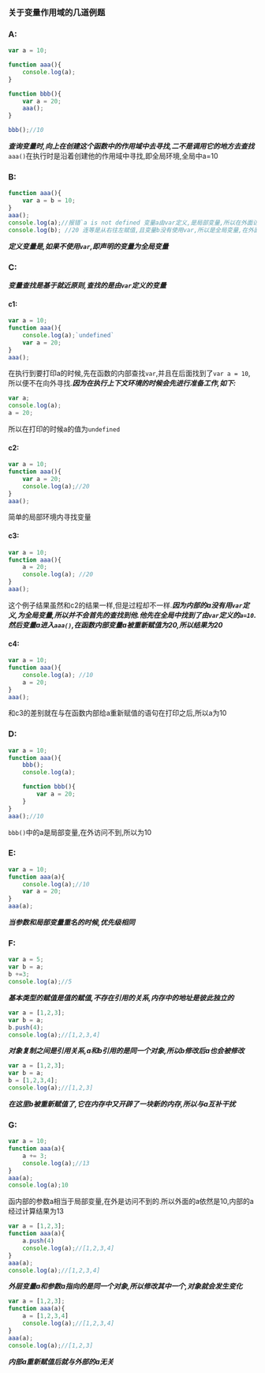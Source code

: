 ### 关于变量作用域的几道例题

### A:
```js
var a = 10;

function aaa(){
    console.log(a);
}

function bbb(){
    var a = 20;
    aaa();
}

bbb();//10 
```
***查询变量时,向上在创建这个函数中的作用域中去寻找,二不是调用它的地方去查找***   
`aaa()`在执行时是沿着创建他的作用域中寻找,即全局环境,全局中a=10

### B:
```js
function aaa(){
    var a = b = 10;
}
aaa();
console.log(a);//报错`a is not defined 变量a由var定义,是局部变量,所以在外面访问不到
console.log(b); //20 连等是从右往左赋值,且变量b没有使用var,所以是全局变量,在外面可以访问的到
```
***定义变量是,如果不使用`var`,即声明的变量为全局变量***


### C:
***变量查找是基于就近原则,查找的是由`var`定义的变量***
#### c1:
```js
var a = 10;
function aaa(){
    console.log(a);`undefined`
    var a = 20;
}
aaa();
```
在执行到要打印a的时候,先在函数的内部查找`var`,并且在后面找到了`var a = 10`,所以便不在向外寻找.***因为在执行上下文环境的时候会先进行准备工作,如下:***
```js
var a;
console.log(a);
a = 20;
```
所以在打印的时候a的值为`undefined`

#### c2:

```js
var a = 10;
function aaa(){
    var a = 20;
    console.log(a);//20
}
aaa();
```

简单的局部环境内寻找变量

#### c3:

```js
var a = 10;
function aaa(){
    a = 20;
    console.log(a); //20
}
aaa();
```
这个例子结果虽然和c2的结果一样,但是过程却不一样.***因为内部的a没有用`var`定义,为全局变量,所以并不会首先的查找到他.他先在全局中找到了由`var`定义的`a=10`.然后变量a进入`aaa()`,在函数内部变量a被重新赋值为20,所以结果为20***

#### c4:

```js
var a = 10;
function aaa(){
    console.log(a); //10
    a = 20;
}
aaa();
```
和c3的差别就在与在函数内部给a重新赋值的语句在打印之后,所以a为10

### D:
```js
var a = 10;
function aaa(){
    bbb();
    console.log(a);

    function bbb(){
        var a = 20;
    }
}
aaa();//10
```
`bbb()`中的a是局部变量,在外访问不到,所以为10

### E:
```js
var a = 10;
function aaa(a){
    console.log(a);//10
    var a = 20;
}
aaa(a);
```
***当参数和局部变量重名的时候,优先级相同***

### F:
```js
var a = 5;
var b = a;
b +=3;
console.log(a);//5
```
***基本类型的赋值是值的赋值,不存在引用的关系,内存中的地址是彼此独立的***

```js
var a = [1,2,3];
var b = a;
b.push(4);
console.log(a);//[1,2,3,4]
```
***对象复制之间是引用关系,a和b引用的是同一个对象,所以b修改后a也会被修改***

```js
var a = [1,2,3];
var b = a;
b = [1,2,3,4];
console.log(a);//[1,2,3]
```
***在这里b被重新赋值了,它在内存中又开辟了一块新的内存,所以与a互补干扰***

### G:
```js
var a = 10;
function aaa(a){
    a += 3;
    console.log(a);//13
}
aaa(a);
console.log(a);10
```
函内部的参数a相当于局部变量,在外是访问不到的.所以外面的a依然是10,内部的a经过计算结果为13

```js
var a = [1,2,3];
function aaa(a){
    a.push(4)
    console.log(a);//[1,2,3,4]
}
aaa(a);
console.log(a);//[1,2,3,4]
```
***外层变量a和参数a指向的是同一个对象,所以修改其中一个,对象就会发生变化***

```js
var a = [1,2,3];
function aaa(a){
    a = [1,2,3,4]
    console.log(a);//[1,2,3,4]
}
aaa(a);
console.log(a);//[1,2,3]
```
***内部a重新赋值后就与外部的a无关***






